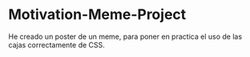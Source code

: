 # Motivation-Meme-Project
He creado un poster de un meme, para poner en practica el uso de las cajas correctamente de CSS.
